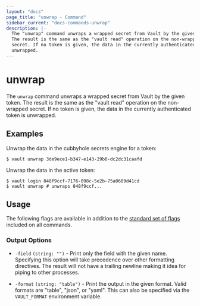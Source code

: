 ```yaml
---
layout: "docs"
page_title: "unwrap - Command"
sidebar_current: "docs-commands-unwrap"
description: |-
  The "unwrap" command unwraps a wrapped secret from Vault by the given token.
  The result is the same as the "vault read" operation on the non-wrapped
  secret. If no token is given, the data in the currently authenticated token is
  unwrapped.
---
```


# unwrap

The `unwrap` command unwraps a wrapped secret from Vault by the given token. The
result is the same as the "vault read" operation on the non-wrapped secret. If
no token is given, the data in the currently authenticated token is unwrapped.

## Examples

Unwrap the data in the cubbyhole secrets engine for a token:

```text
$ vault unwrap 3de9ece1-b347-e143-29b0-dc2dc31caafd
```

Unwrap the data in the active token:

```text
$ vault login 848f9ccf-7176-098c-5e2b-75a0689d41cd
$ vault unwrap # unwraps 848f9ccf...
```

## Usage

The following flags are available in addition to the [standard set of
flags](/docs/commands/index.html) included on all commands.

### Output Options

- `-field` `(string: "")` - Print only the field with the given name. Specifying
  this option will take precedence over other formatting directives. The result
  will not have a trailing newline making it idea for piping to other processes.

- `-format` `(string: "table")` - Print the output in the given format. Valid
  formats are "table", "json", or "yaml". This can also be specified via the
  `VAULT_FORMAT` environment variable.
